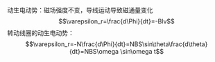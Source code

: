 动生电动势：磁场强度不变，导线运动导致磁通量变化$$\varepsilon_r=\frac{d\Phi}{dt}=-Blv$$
转动线圈的动生电动势：$$\varepsilon_r=-N\frac{d\Phi}{dt}=NBS\sin\theta\frac{d\theta}{dt}=NBS\omega \sin\omega t$$